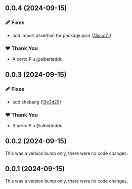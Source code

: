 ## 0.0.4 (2024-09-15)


### 🩹 Fixes

- add import assertion for package.json ([78ccc71](https://github.com/crankscript/crankscript/commit/78ccc71))

### ❤️  Thank You

- Alberto Piu @alberteddu

## 0.0.3 (2024-09-15)


### 🩹 Fixes

- add shebang ([13e3d29](https://github.com/crankscript/crankscript/commit/13e3d29))

### ❤️  Thank You

- Alberto Piu @alberteddu

## 0.0.2 (2024-09-15)

This was a version bump only, there were no code changes.

## 0.0.1 (2024-09-15)

This was a version bump only, there were no code changes.